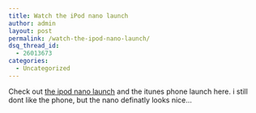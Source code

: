 ```yaml
---
title: Watch the iPod nano launch
author: admin
layout: post
permalink: /watch-the-ipod-nano-launch/
dsq_thread_id:
  - 26013673
categories:
  - Uncategorized
---
```

Check out [the ipod nano launch][1] and the itunes phone launch here. i still dont like the phone, but the nano definatly looks nice&#8230;

 [1]: http://www.apple.com/quicktime/qtv/specialevent05/